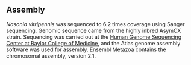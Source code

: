Assembly
--------

*Nasonia vitripennis* was sequenced to 6.2 times coverage using Sanger
sequencing. Genomic sequence came from the highly inbred AsymCX strain.
Sequencing was carried out at the [Human Genome Sequencing Center at
Baylor College of Medicine](https://www.hgsc.bcm.edu), and the Atlas
genome assembly software was used for assembly. Ensembl Metazoa contains
the chromosomal assembly, version 2.1.
